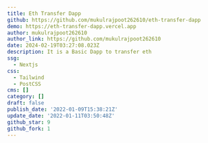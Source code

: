 ```yaml
---
title: Eth Transfer Dapp
github: https://github.com/mukulrajpoot262610/eth-transfer-dapp
demo: https://eth-transfer-dapp.vercel.app
author: mukulrajpoot262610
author_link: https://github.com/mukulrajpoot262610
date: 2024-02-19T03:27:08.023Z
description: It is a Basic Dapp to transfer eth
ssg:
  - Nextjs
css:
  - Tailwind
  - PostCSS
cms: []
category: []
draft: false
publish_date: '2022-01-09T15:38:21Z'
update_date: '2022-01-11T03:50:48Z'
github_star: 9
github_fork: 1
---
```

